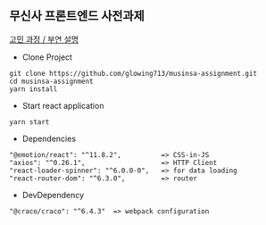 ## 무신사 프론트엔드 사전과제

[고민 과정 / 부연 설명](https://circular-kitchen-50d.notion.site/b3ae557d65d84fa99ae67b4017048ec4)

- Clone Project
```
git clone https://github.com/glowing713/musinsa-assignment.git
cd musinsa-assignment
yarn install
```

- Start react application
```
yarn start
```

- Dependencies
```
"@emotion/react": "^11.8.2",          => CSS-in-JS
"axios": "^0.26.1",                   => HTTP Client
"react-loader-spinner": "^6.0.0-0",   => for data loading
"react-router-dom": "^6.3.0",         => router
```

- DevDependency
```
"@craco/craco": "^6.4.3"  => webpack configuration
```